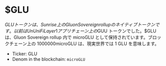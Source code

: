 # $GLU

$GLUトークンは、Sunrise上のGluon Sovereign rollupのネイティブトークンです。以前はUnUniFi Layer 1アプリチェーン上の$GUU トークンでした。$GLU は、Gluon Sovereign rollup 内で microGLU として保持されています。ブロックチェーン上の 1000000microGLU は、現実世界では 1 GLU を意味します。

- Ticker: GLU
- Denom in the blockchain: `microGLU`
